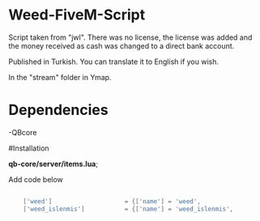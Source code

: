 # Weed-FiveM-Script
Script taken from "jwl". There was no license, the license was added and the money received as cash was changed to a direct bank account.


Published in Turkish. You can translate it to English if you wish.

In the "stream" folder in Ymap.


# Dependencies
-QBcore

#Installation

**qb-core/server/items.lua**;

Add code below

```lua

    ['weed'] 				    = {['name'] = 'weed', 			 				['label'] = 'Esrar', 									['weight'] = 200, 		['type'] = 'item', 			['image'] = 'weed_seed.png', 						['unique'] = false, 	['useable'] = true, 	['shouldClose'] = false,   ['combinable'] = nil,   ['description'] = 'İçinde 2g bulunan Skunk'},
    ['weed_islenmis'] 		    = {['name'] = 'weed_islenmis', 					['label'] = 'İşlenmiş Esrar', 									['weight'] = 200, 		['type'] = 'item', 			['image'] = 'weed_baggy.png', 						['unique'] = false, 	['useable'] = true, 	['shouldClose'] = false,   ['combinable'] = nil,   ['description'] = 'İçinde 2g bulunan Skunk'},
	
```
